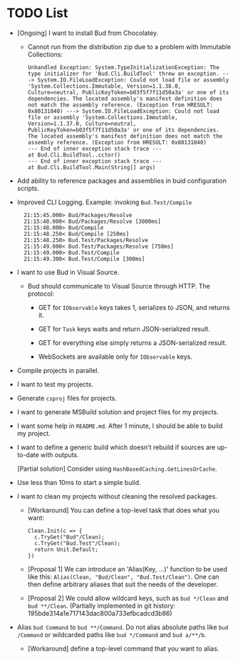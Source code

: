 # TODO List

- [Ongoing] I want to install Bud from Chocolatey.

    - Cannot run from the distribution zip due to a problem with Immutable Collections:

        ```
        Unhandled Exception: System.TypeInitializationException: The type initializer for 'Bud.Cli.BuildTool' threw an exception. ---> System.IO.FileLoadException: Could not load file or assembly 'System.Collections.Immutable, Version=1.1.38.0, Culture=neutral, PublicKeyToken=b03f5f7f11d50a3a' or one of its dependencies. The located assembly's manifest definition does not match the assembly reference. (Exception from HRESULT: 0x80131040) ---> System.IO.FileLoadException: Could not load file or assembly 'System.Collections.Immutable, Version=1.1.37.0, Culture=neutral, PublicKeyToken=b03f5f7f11d50a3a' or one of its dependencies. The located assembly's manifest definition does not match the assembly reference. (Exception from HRESULT: 0x80131040)
        --- End of inner exception stack trace ---
        at Bud.Cli.BuildTool..cctor()
        --- End of inner exception stack trace ---
        at Bud.Cli.BuildTool.Main(String[] args)
        ```

- Add ability to reference packages and assemblies in buid configuration scripts.

- Improved CLI Logging. Example: invoking `Bud.Test/Compile`

        21:15:45.000> Bud/Packages/Resolve
        21:15:48.000< Bud/Packages/Resolve [3000ms]
        21:15:48.000> Bud/Compile
        21:15:48.250< Bud/Compile [250ms]
        21:15:48.250> Bud.Test/Packages/Resolve
        21:15:49.000< Bud.Test/Packages/Resolve [750ms]
        21:15:49.000> Bud.Test/Compile
        21:15:49.300< Bud.Test/Compile [300ms]

- I want to use Bud in Visual Source.

    - Bud should communicate to Visual Source through HTTP. The protocol:

        - GET for `IObservable` keys takes 1, serializes to JSON, and returns it.

        - GET for `Task` keys waits and return JSON-serialized result.

        - GET for everything else simply returns a JSON-serialized result.

        - WebSockets are available only for `IObservable` keys.

- Compile projects in parallel.

- I want to test my projects.

- Generate `csproj` files for projects.

- I want to generate MSBuild solution and project files for my projects.

- I want some help in `README.md`. After 1 minute, I should be able to build my project.

- I want to define a generic build which doesn't rebuild if sources are up-to-date with outputs.

    [Partial solution] Consider using `HashBasedCaching.GetLinesOrCache`.

- Use less than 10ms to start a simple build.

- I want to clean my projects without cleaning the resolved packages.

  - [Workaround] You can define a top-level task that does what you want:

        Clean.Init(c => {
          c.TryGet("Bud"/Clean);
          c.TryGet("Bud.Test"/Clean);
          return Unit.Default;
        })

  - [Proposal 1] We can introduce an 'Alias(Key, ...)' function to be used like this: `Alias(Clean, "Bud/Clean", "Bud.Test/Clean")`. One can then define arbitrary aliases that suit the needs of the developer.

  - [Proposal 2] We could allow wildcard keys, such as `bud */Clean` and `bud **/Clean`. (Partially implemented in git history: 195bde314a1e717143dac800a733efbcadcd3b86)

- Alias `bud Command` to `bud **/Command`. Do not alias absolute paths like `bud /Command` or wildcarded paths like `bud */Command` and `bud a/**/b`.

    - [Workaround] define a top-level command that you want to alias.